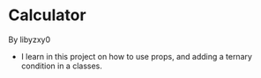 # Calculator 
By libyzxy0 

* I learn in this project on how to use props, and adding a ternary condition in a classes.